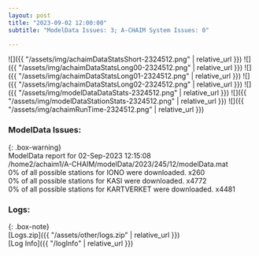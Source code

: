 ```yaml
---
layout: post
title: "2023-09-02 12:00:00"
subtitle: "ModelData Issues: 3; A-CHAIM System Issues: 0"

---
```


![]({{ "/assets/img/achaimDataStatsShort-2324512.png" | relative_url }})
![]({{ "/assets/img/achaimDataStatsLong00-2324512.png" | relative_url }})
![]({{ "/assets/img/achaimDataStatsLong01-2324512.png" | relative_url }})
![]({{ "/assets/img/achaimDataStatsLong02-2324512.png" | relative_url }})
![]({{ "/assets/img/modelDataDataStats-2324512.png" | relative_url }})
![]({{ "/assets/img/modelDataStationStats-2324512.png" | relative_url }})
![]({{ "/assets/img/achaimRunTime-2324512.png" | relative_url }})


### ModelData Issues:  
  
{: .box-warning}  
 ModelData report for 02-Sep-2023 12:15:08   
 /home2/achaim1/A-CHAIM/modelData/2023/245/12/modelData.mat   
 0% of all possible stations for IONO were downloaded. x260   
 0% of all possible stations for KASI were downloaded. x4772   
 0% of all possible stations for KARTVERKET were downloaded. x4481   
  


### Logs:  
  
{: .box-note}  
[Logs.zip]({{ "/assets/other/logs.zip" | relative_url }})  
[Log Info]({{ "/logInfo" | relative_url }})  
